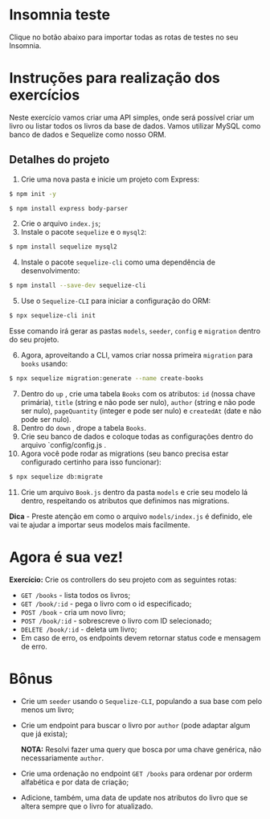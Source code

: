 # Insomnia teste

Clique no botão abaixo para importar todas as rotas de testes no seu Insomnia.



# Instruções para realização dos exercícios

Neste exercício vamos criar uma API simples, onde será possível criar um livro ou listar todos os livros da base de dados. Vamos utilizar MySQL como banco de dados e Sequelize como nosso ORM.

## Detalhes do projeto
1. Crie uma nova pasta e inicie um projeto com Express:
```bash
$ npm init -y

$ npm install express body-parser
```
2. Crie o arquivo `index.js`;
3. Instale o pacote `sequelize` e o `mysql2`:
```bash
$ npm install sequelize mysql2
```
4. Instale o pacote `sequelize-cli` como uma dependência de desenvolvimento:
```bash
$ npm install --save-dev sequelize-cli
```
5. Use o `Sequelize-CLI` para iniciar a configuração do ORM:
```bash
$ npx sequelize-cli init
```
Esse comando irá gerar as pastas `models`, `seeder`, `config` e `migration` dentro do seu projeto.

6. Agora, aproveitando a CLI, vamos criar nossa primeira `migration` para `books` usando:
```bash
$ npx sequelize migration:generate --name create-books
```
7. Dentro do `up` , crie uma tabela `Books` com os atributos: `id` (nossa chave primária), `title` (string e não pode ser nulo), `author` (string e não pode ser nulo), `pageQuantity` (integer e pode ser nulo) e `createdAt` (date e não pode ser nulo).
8. Dentro do `down` , drope a tabela `Books`.
9. Crie seu banco de dados e coloque todas as configurações dentro do arquivo `config/config.js .
10. Agora você pode rodar as migrations (seu banco precisa estar configurado certinho para isso funcionar):
```bash
$ npx sequelize db:migrate
```
11. Crie um arquivo `Book.js` dentro da pasta `models` e crie seu modelo lá dentro, respeitando os atributos que definimos nas migrations.

**Dica** - Preste atenção em como o arquivo `models/index.js` é definido, ele vai te ajudar a importar seus modelos mais facilmente.

# Agora é sua vez!
**Exercício:** Crie os controllers do seu projeto com as seguintes rotas:
* `GET /books` - lista todos os livros;
* `GET /book/:id` - pega o livro com o id especificado;
* `POST /book` - cria um novo livro;
* `POST /book/:id` - sobrescreve o livro com ID selecionado;
* `DELETE /book/:id` - deleta um livro;
* Em caso de erro, os endpoints devem retornar status code e mensagem de erro.

# Bônus
* Crie um `seeder` usando o `Sequelize-CLI`, populando a sua base com pelo menos um livro;
* Crie um endpoint para buscar o livro por `author` (pode adaptar algum que já exista);

    **NOTA:** Resolvi fazer uma query que bosca por uma chave genérica, não necessariamente `author`.

* Crie uma ordenação no endpoint `GET /books` para ordenar por orderm alfabética e por data de criação;
* Adicione, também, uma data de update nos atributos do livro que se altera sempre que o livro for atualizado.
